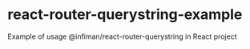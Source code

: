 # react-router-querystring-example

Example of usage @infiman/react-router-querystring in React project
